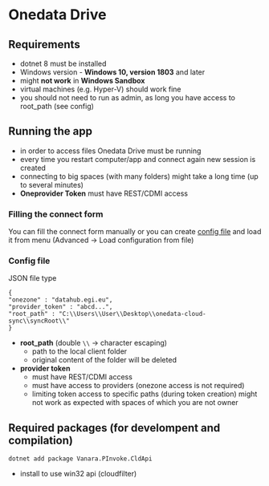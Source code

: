 # Onedata Drive

## Requirements
- dotnet 8 must be installed
- Windows version -  **Windows 10, version 1803** and later
- might **not work** in **Windows Sandbox**
- virtual machines (e.g. Hyper-V) should work fine
- you should not need to run as admin, as long you have access to root_path (see config)

## Running the app
- in order to access files Onedata Drive must be running
- every time you restart computer/app and connect again new session is created
- connecting to big spaces (with many folders) might take a long time (up to several minutes)
- **Oneprovider Token** must have REST/CDMI access

### Filling the connect form
You can fill the connect form manually or you can create [config file](#config-file) and load it from menu (Advanced -> Load configuration from file)

### Config file
JSON file type

    {
    "onezone" : "datahub.egi.eu",
    "provider_token" : "abcd...",
    "root_path" : "C:\\Users\\User\\Desktop\\onedata-cloud-sync\\syncRoot\\"
    }
- **root_path** (double `\\` -> character escaping)
    - path to the local client folder
    - original content of the folder will be deleted
- **provider token**
    - must have REST/CDMI access
    - must have access to providers (onezone access is not required)
    - limiting token access to specific paths (during token creation) might not work as expected with spaces of which you are not owner

## Required packages (for develompent and compilation)

``
dotnet add package Vanara.PInvoke.CldApi
``
- install to use win32 api (cloudfilter)